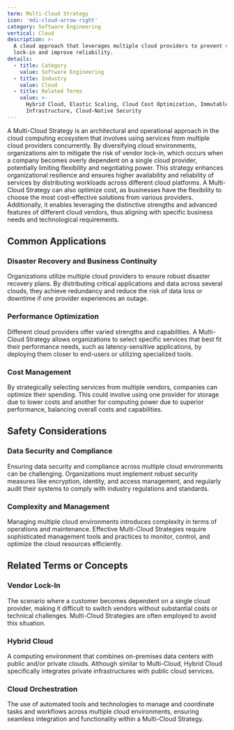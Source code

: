```yaml
---
term: Multi-Cloud Strategy
icon: 'mdi:cloud-arrow-right'
category: Software Engineering
vertical: Cloud
description: >-
  A cloud approach that leverages multiple cloud providers to prevent vendor
  lock-in and improve reliability.
details:
  - title: Category
    value: Software Engineering
  - title: Industry
    value: Cloud
  - title: Related Terms
    value: >-
      Hybrid Cloud, Elastic Scaling, Cloud Cost Optimization, Immutable
      Infrastructure, Cloud-Native Security
---
```

A Multi-Cloud Strategy is an architectural and operational approach in the cloud computing ecosystem that involves using services from multiple cloud providers concurrently. By diversifying cloud environments, organizations aim to mitigate the risk of vendor lock-in, which occurs when a company becomes overly dependent on a single cloud provider, potentially limiting flexibility and negotiating power. This strategy enhances organizational resilience and ensures higher availability and reliability of services by distributing workloads across different cloud platforms. A Multi-Cloud Strategy can also optimize cost, as businesses have the flexibility to choose the most cost-effective solutions from various providers. Additionally, it enables leveraging the distinctive strengths and advanced features of different cloud vendors, thus aligning with specific business needs and technological requirements.

## Common Applications

### Disaster Recovery and Business Continuity
Organizations utilize multiple cloud providers to ensure robust disaster recovery plans. By distributing critical applications and data across several clouds, they achieve redundancy and reduce the risk of data loss or downtime if one provider experiences an outage.

### Performance Optimization
Different cloud providers offer varied strengths and capabilities. A Multi-Cloud Strategy allows organizations to select specific services that best fit their performance needs, such as latency-sensitive applications, by deploying them closer to end-users or utilizing specialized tools.

### Cost Management
By strategically selecting services from multiple vendors, companies can optimize their spending. This could involve using one provider for storage due to lower costs and another for computing power due to superior performance, balancing overall costs and capabilities.

## Safety Considerations

### Data Security and Compliance
Ensuring data security and compliance across multiple cloud environments can be challenging. Organizations must implement robust security measures like encryption, identity, and access management, and regularly audit their systems to comply with industry regulations and standards.

### Complexity and Management
Managing multiple cloud environments introduces complexity in terms of operations and maintenance. Effective Multi-Cloud Strategies require sophisticated management tools and practices to monitor, control, and optimize the cloud resources efficiently.

## Related Terms or Concepts

### Vendor Lock-In
The scenario where a customer becomes dependent on a single cloud provider, making it difficult to switch vendors without substantial costs or technical challenges. Multi-Cloud Strategies are often employed to avoid this situation.

### Hybrid Cloud
A computing environment that combines on-premises data centers with public and/or private clouds. Although similar to Multi-Cloud, Hybrid Cloud specifically integrates private infrastructures with public cloud services.

### Cloud Orchestration
The use of automated tools and technologies to manage and coordinate tasks and workflows across multiple cloud environments, ensuring seamless integration and functionality within a Multi-Cloud Strategy.
